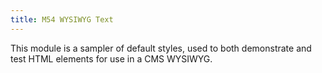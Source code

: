```yaml
---
title: M54 WYSIWYG Text
---
```


This module is a sampler of default styles, used to both demonstrate and test HTML elements for use in a CMS WYSIWYG. 
